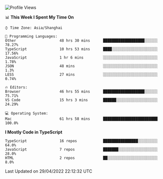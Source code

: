 <!--START_SECTION:waka-->
![Profile Views](http://img.shields.io/badge/Profile%20Views-5-blue)

📊 **This Week I Spent My Time On** 

```text
⌚︎ Time Zone: Asia/Shanghai

💬 Programming Languages: 
Other                    48 hrs 30 mins      ███████████████████░░░░░░   78.27% 
TypeScript               10 hrs 53 mins      ████░░░░░░░░░░░░░░░░░░░░░   17.56% 
JavaScript               1 hr 6 mins         ░░░░░░░░░░░░░░░░░░░░░░░░░   1.78% 
JSON                     48 mins             ░░░░░░░░░░░░░░░░░░░░░░░░░   1.3% 
LESS                     27 mins             ░░░░░░░░░░░░░░░░░░░░░░░░░   0.74%

🔥 Editors: 
Browser                  46 hrs 55 mins      ███████████████████░░░░░░   75.71% 
VS Code                  15 hrs 3 mins       ██████░░░░░░░░░░░░░░░░░░░   24.29%

💻 Operating System: 
Mac                      61 hrs 58 mins      █████████████████████████   100.0%

```

**I Mostly Code in TypeScript** 

```text
TypeScript               16 repos            ████████████████░░░░░░░░░   64.0% 
JavaScript               7 repos             ███████░░░░░░░░░░░░░░░░░░   28.0% 
HTML                     2 repos             ██░░░░░░░░░░░░░░░░░░░░░░░   8.0%

```



 Last Updated on 29/04/2022 22:12:32 UTC
<!--END_SECTION:waka-->

